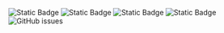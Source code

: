 ![Static Badge](https://img.shields.io/badge/blacklists-60-000000) ![Static Badge](https://img.shields.io/badge/blacklisted-2780641-cc0000) ![Static Badge](https://img.shields.io/badge/whitelisted-2245-00CC00) ![Static Badge](https://img.shields.io/badge/streaming_blacklist-28107-000000) ![GitHub issues](https://img.shields.io/github/issues/fabriziosalmi/blacklists)
